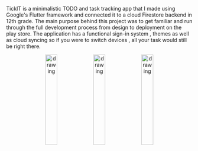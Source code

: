 TickIT is a minimalistic TODO and task tracking app that I made using Google's Flutter framework and connected it to a cloud Firestore backend in 12th grade. The main purpose behind this project was to get familiar and run through the full development process from design to deployment on the play store. The application has a functional sign-in system , themes as well as cloud syncing so if you were to switch devices , all your task would still be right there.
  <div>
  <center>
  <img src="https://user-images.githubusercontent.com/61629691/200096140-bb29816e-1869-402f-a740-23e0296cb210.png" width="25%" alt="drawing"/>
  <img src = "https://user-images.githubusercontent.com/61629691/200096143-d50fd3fe-e377-493b-88f0-e10bb82198b3.png" width="25%" alt="drawing" />
  <img src = "https://user-images.githubusercontent.com/61629691/200096146-27672bcc-aea6-4293-9637-0999502ce96c.png" width="25%" alt="drawing" />
  </center>
  </div>
